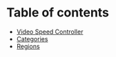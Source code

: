 # Table of contents

* [Video Speed Controller](README.md)
* [Categories](categories.md)
* [Regions](regions.md)